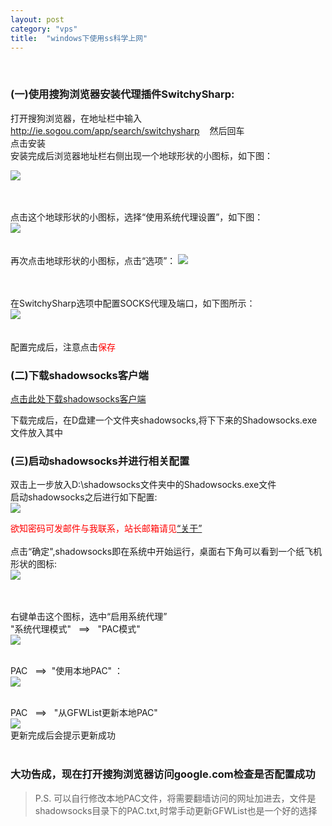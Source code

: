 ```yaml
---
layout: post
category: "vps"
title:  "windows下使用ss科学上网"
---
```

<br/>

### (一)使用搜狗浏览器安装代理插件SwitchySharp:    

打开搜狗浏览器，在地址栏中输入  http://ie.sogou.com/app/search/switchysharp   &nbsp;&nbsp;  然后回车  
点击安装  
安装完成后浏览器地址栏右侧出现一个地球形状的小图标，如下图： 

![](http://skofield.me/assets/ss/earthtubiao.png)  
<br/><br/>

<!-- more -->

点击这个地球形状的小图标，选择“使用系统代理设置”，如下图：  
![](http://skofield.me/assets/ss/xitongdaili.png)   
<br/><br/>
再次点击地球形状的小图标，点击“选项”： 
![](http://skofield.me/assets/ss/dianjixuanxiang.png)  
<br/><br/> 

在SwitchySharp选项中配置SOCKS代理及端口，如下图所示：  
![](http://skofield.me/assets/ss/xuanxiang.png)   
<br/><br/> 
配置完成后，注意点击<font color="#ff0000" face="黑体">保存</font>

### (二)下载shadowsocks客户端

[点击此处下载shadowsocks客户端](http://skofield.me/assets/ss/Shadowsocks.exe)  

下载完成后，在D盘建一个文件夹shadowsocks,将下下来的Shadowsocks.exe文件放入其中  

### (三)启动shadowsocks并进行相关配置
双击上一步放入D:\shadowsocks文件夹中的Shadowsocks.exe文件  
启动shadowsocks之后进行如下配置:  
![](http://skofield.me/assets/ss/ssconfig.png)  

<font color="#ff0000" face="黑体">欲知密码可发邮件与我联系，站长邮箱请见</font>[“关于”](http://skofield.me/about.html)
<br/><br/>
点击“确定",shadowsocks即在系统中开始运行，桌面右下角可以看到一个纸飞机形状的图标:  
![](http://skofield.me/assets/ss/sstubiao.png)  
<br/><br/>

右键单击这个图标，选中“启用系统代理”  
"系统代理模式" &nbsp;  ==>  &nbsp; "PAC模式"  
![](http://skofield.me/assets/ss/pacmode.png)
<br/><br/>

PAC &nbsp; ==> &nbsp;"使用本地PAC" ：  
![](http://skofield.me/assets/ss/bdpac.png)
<br/><br/>

PAC &nbsp; ==> &nbsp;  "从GFWList更新本地PAC"  
![](http://skofield.me/assets/ss/gfwgx.png)  
更新完成后会提示更新成功
<br/><br/>



### 大功告成，现在打开搜狗浏览器访问google.com检查是否配置成功

>P.S. 可以自行修改本地PAC文件，将需要翻墙访问的网址加进去，文件是shadowsocks目录下的PAC.txt,时常手动更新GFWList也是一个好的选择









